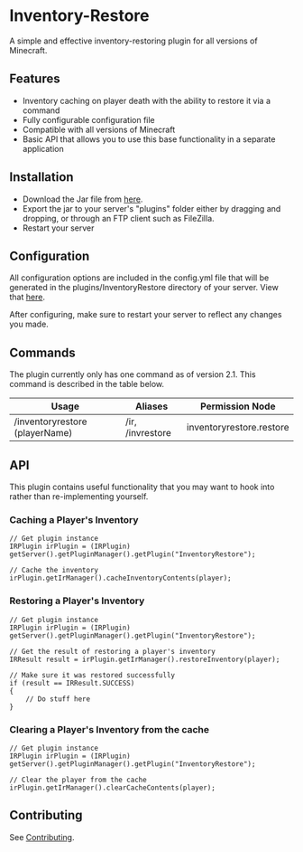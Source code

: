 # Inventory-Restore

A simple and effective inventory-restoring plugin for all versions of Minecraft.

##  Features

- Inventory caching on player death with the ability to restore it via a command
- Fully configurable configuration file
- Compatible with all versions of Minecraft
- Basic API that allows you to use this base functionality in a separate application

## Installation

- Download the Jar file from [here](https://www.spigotmc.org/resources/inventory-restore-1-8-1-17.22436/).
- Export the jar to your server's "plugins" folder either by dragging and dropping, or through an FTP client such as FileZilla.
- Restart your server

## Configuration

All configuration options are included in the config.yml file that will be generated in the plugins/InventoryRestore directory of your server.  View that [here](https://github.com/evancolewright/inventory-restore/blob/main/src/main/resources/config.yml).

After configuring, make sure to restart your server to reflect any changes you made.

## Commands

The plugin currently only has one command as of version 2.1.  This command is described in the table below.

| Usage                          | Aliases          | Permission Node          |
| ------------------------------ | ---------------- | ------------------------ |
| /inventoryrestore (playerName) | /ir, /invrestore | inventoryrestore.restore |

## API
This plugin contains useful functionality that you may want to hook into rather than re-implementing yourself.
### Caching a Player's Inventory
```
// Get plugin instance
IRPlugin irPlugin = (IRPlugin) getServer().getPluginManager().getPlugin("InventoryRestore");

// Cache the inventory
irPlugin.getIrManager().cacheInventoryContents(player);
```
### Restoring a Player's Inventory
```
// Get plugin instance
IRPlugin irPlugin = (IRPlugin) getServer().getPluginManager().getPlugin("InventoryRestore");

// Get the result of restoring a player's inventory
IRResult result = irPlugin.getIrManager().restoreInventory(player);

// Make sure it was restored successfully
if (result == IRResult.SUCCESS)
{
    // Do stuff here
}
```
### Clearing a Player's Inventory from the cache
```
// Get plugin instance
IRPlugin irPlugin = (IRPlugin) getServer().getPluginManager().getPlugin("InventoryRestore");

// Clear the player from the cache
irPlugin.getIrManager().clearCacheContents(player);
```

## Contributing
See [Contributing](.https://github.com/evancolewright/inventory-restore/blob/main/Contributing.md).

